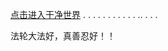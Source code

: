 [点击进入干净世界](https://www.google.com)
.
.
.
.
.
.
.
.
.
.
.
..
.
.
.

  

  
   
     
      
       
        
         
          
           
            
             
             























法轮大法好，真善忍好！！

